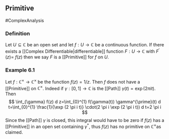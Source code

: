 ## Primitive
#ComplexAnalysis 

### Definition
Let $U \subseteq \mathbb{C}$ be an open set and let $f: U \rightarrow \mathbb{C}$ be a continuous function. If there exists a [[Complex Differentiable|differentiable]] function $F: U \rightarrow \mathbb{C}$ with $F^{\prime}(z)=$ $f(z)$ then we say $F$ is a [[Primitive]] for $f$ on $U$.

### Example 6.1
Let $f: \mathbb{C}^{\times} \rightarrow \mathbb{C}^{\times}$ be the function $f(z)=1 / z$. Then $f$ does not have a [[Primitive]] on $\mathbb{C}^{\times}$. Indeed if $\gamma:[0,1] \rightarrow \mathbb{C}$ is the [[Path]] $\gamma(t)=\exp (2 \pi i t)$. Then
$$
\int_{\gamma} f(z) d z=\int_{0}^{1} f(\gamma(t)) \gamma^{\prime}(t) d t=\int_{0}^{1} \frac{1}{\exp (2 \pi i t)} \cdot(2 \pi i \exp (2 \pi i t)) d t=2 \pi i
$$
Since the [[Path]] $\gamma$ is closed, this integral would have to be zero if $f(z)$ has a [[Primitive]] in an open set containing $\gamma^{*}$, thus $f(z)$ has no primitive on $\mathbb{C}^{\times}$as claimed.